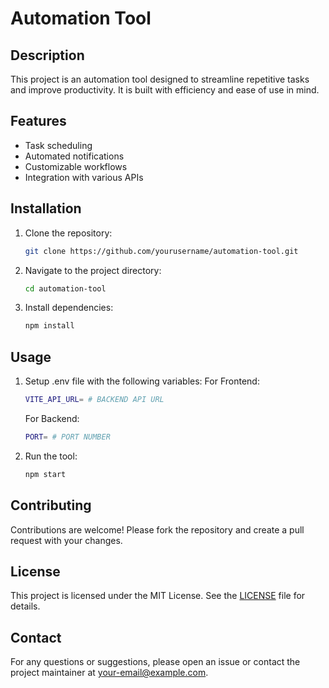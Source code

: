 # Automation Tool

## Description
This project is an automation tool designed to streamline repetitive tasks and improve productivity. It is built with efficiency and ease of use in mind.

## Features
- Task scheduling
- Automated notifications
- Customizable workflows
- Integration with various APIs

## Installation
1. Clone the repository:
    ```sh
    git clone https://github.com/yourusername/automation-tool.git
    ```
2. Navigate to the project directory:
    ```sh
    cd automation-tool
    ```
3. Install dependencies:
    ```sh
    npm install
    ```

## Usage
1. Setup .env file with the following variables:
    For Frontend: 
    ```sh
    VITE_API_URL= # BACKEND API URL
    ```

    For Backend:
    ``` sh
    PORT= # PORT NUMBER
    ```

2. Run the tool:
    ```sh
    npm start
    ```

## Contributing
Contributions are welcome! Please fork the repository and create a pull request with your changes.

## License
This project is licensed under the MIT License. See the [LICENSE](LICENSE) file for details.

## Contact
For any questions or suggestions, please open an issue or contact the project maintainer at [your-email@example.com](mailto:your-email@example.com).